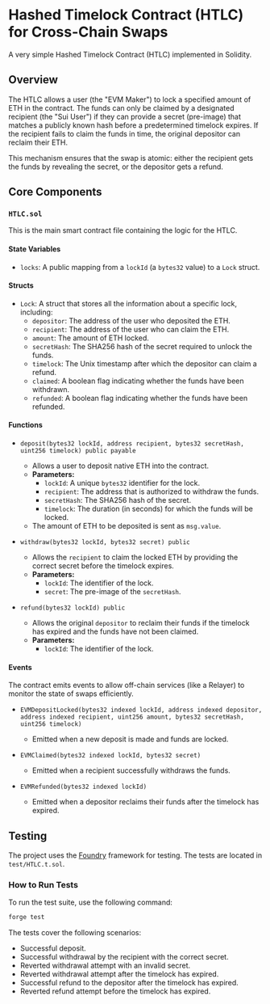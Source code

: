 # Hashed Timelock Contract (HTLC) for Cross-Chain Swaps

A very simple Hashed Timelock Contract (HTLC) implemented in Solidity.

## Overview

The HTLC allows a user (the "EVM Maker") to lock a specified amount of ETH in the contract. The funds can only be claimed by a designated recipient (the "Sui User") if they can provide a secret (pre-image) that matches a publicly known hash before a predetermined timelock expires. If the recipient fails to claim the funds in time, the original depositor can reclaim their ETH.

This mechanism ensures that the swap is atomic: either the recipient gets the funds by revealing the secret, or the depositor gets a refund.

## Core Components

### `HTLC.sol`

This is the main smart contract file containing the logic for the HTLC.

#### State Variables

-   `locks`: A public mapping from a `lockId` (a `bytes32` value) to a `Lock` struct.

#### Structs

-   `Lock`: A struct that stores all the information about a specific lock, including:
    -   `depositor`: The address of the user who deposited the ETH.
    -   `recipient`: The address of the user who can claim the ETH.
    -   `amount`: The amount of ETH locked.
    -   `secretHash`: The SHA256 hash of the secret required to unlock the funds.
    -   `timelock`: The Unix timestamp after which the depositor can claim a refund.
    -   `claimed`: A boolean flag indicating whether the funds have been withdrawn.
    -   `refunded`: A boolean flag indicating whether the funds have been refunded.

#### Functions

-   `deposit(bytes32 lockId, address recipient, bytes32 secretHash, uint256 timelock) public payable`
    -   Allows a user to deposit native ETH into the contract.
    -   **Parameters:**
        -   `lockId`: A unique `bytes32` identifier for the lock.
        -   `recipient`: The address that is authorized to withdraw the funds.
        -   `secretHash`: The SHA256 hash of the secret.
        -   `timelock`: The duration (in seconds) for which the funds will be locked.
    -   The amount of ETH to be deposited is sent as `msg.value`.

-   `withdraw(bytes32 lockId, bytes32 secret) public`
    -   Allows the `recipient` to claim the locked ETH by providing the correct secret before the timelock expires.
    -   **Parameters:**
        -   `lockId`: The identifier of the lock.
        -   `secret`: The pre-image of the `secretHash`.

-   `refund(bytes32 lockId) public`
    -   Allows the original `depositor` to reclaim their funds if the timelock has expired and the funds have not been claimed.
    -   **Parameters:**
        -   `lockId`: The identifier of the lock.

#### Events

The contract emits events to allow off-chain services (like a Relayer) to monitor the state of swaps efficiently.

-   `EVMDepositLocked(bytes32 indexed lockId, address indexed depositor, address indexed recipient, uint256 amount, bytes32 secretHash, uint256 timelock)`
    -   Emitted when a new deposit is made and funds are locked.

-   `EVMClaimed(bytes32 indexed lockId, bytes32 secret)`
    -   Emitted when a recipient successfully withdraws the funds.

-   `EVMRefunded(bytes32 indexed lockId)`
    -   Emitted when a depositor reclaims their funds after the timelock has expired.

## Testing

The project uses the [Foundry](https://github.com/foundry-rs/foundry) framework for testing. The tests are located in `test/HTLC.t.sol`.

### How to Run Tests

To run the test suite, use the following command:

```bash
forge test
```

The tests cover the following scenarios:
-   Successful deposit.
-   Successful withdrawal by the recipient with the correct secret.
-   Reverted withdrawal attempt with an invalid secret.
-   Reverted withdrawal attempt after the timelock has expired.
-   Successful refund to the depositor after the timelock has expired.
-   Reverted refund attempt before the timelock has expired. 